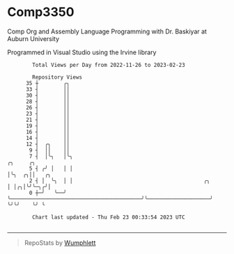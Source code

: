 # Comp3350
Comp Org and Assembly Language Programming with Dr. Baskiyar at Auburn University

Programmed in Visual Studio using the Irvine library

```
        Total Views per Day from 2022-11-26 to 2023-02-23

        Repository Views
      35 ┼        ╭╮
      33 ┤        ││
      30 ┤        ││
      28 ┤        ││
      26 ┤        ││
      23 ┤        ││
      21 ┤        ││
      19 ┤        ││
      16 ┤        ││
      14 ┤        ││
      12 ┤  ╭╮    ││
       9 ┤  ││    ││
       7 ┤  │╰╮   │╰╮                                                                ╭╮     ╭╮
       5 ┤ ╭╯ │   │ │                                                                │╰╮  ╭╮││   ╭╮
       2 ┤ │  ╰╮  │ │                                          ╭╮                    │ │╭╮│╰╯╰─╮╭╯│
       0 ┼─╯   ╰──╯ ╰──────────────────────────────────────────╯╰────────────────────╯ ╰╯╰╯    ╰╯ ╰

        Chart last updated - Thu Feb 23 00:33:54 2023 UTC
        
```

---

> RepoStats by [Wumphlett](https://github.com/Wumphlett)
